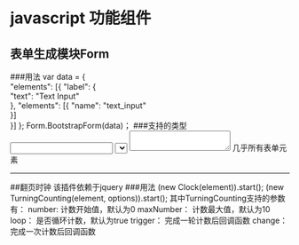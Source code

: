# javascript 功能组件

## 表单生成模块Form
###用法
	var data = {                                                        
    	"elements": [{
    		"label": {                       
        		"text": "Text Input"                                 
    		},
    		"elements": [{
    		    "name": "text_input"                                                             
        	}]                                                                                   
    	}]
  	};
  	Form.BootstrapForm(data)；
###支持的类型
    <input type="text">
    <select></select>
    <textarea></textarea>
几乎所有表单元素
***

##翻页时钟
该插件依赖于jquery
###用法
	(new Clock(element)).start();
	(new TurningCounting(element, options)).start();
其中TurningCounting支持的参数有：
number: 计数开始值，默认为0
maxNumber： 计数最大值，默认为10
loop： 是否循环计数，默认为true
trigger： 完成一轮计数后回调函数
change： 完成一次计数后回调函数

